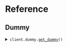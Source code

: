 # Reference
## Dummy
<details><summary><code>client.dummy.<a href="src/seed/dummy/client.py">get_dummy</a>()</code></summary>
<dl>
<dd>

#### 🔌 Usage

<dl>
<dd>

<dl>
<dd>

```python
from seed.client import SeedSingleUrlEnvironmentDefault

client = SeedSingleUrlEnvironmentDefault(
    token="YOUR_TOKEN",
)
client.dummy.get_dummy()

```
</dd>
</dl>
</dd>
</dl>

#### ⚙️ Parameters

<dl>
<dd>

<dl>
<dd>

**request_options:** `typing.Optional[RequestOptions]` — Request-specific configuration.
    
</dd>
</dl>
</dd>
</dl>


</dd>
</dl>
</details>

